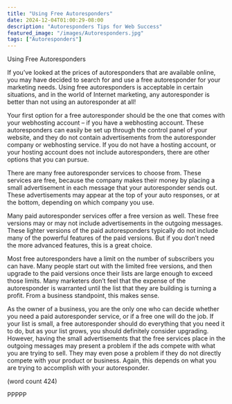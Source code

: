 ```yaml
---
title: "Using Free Autoresponders"
date: 2024-12-04T01:00:29-08:00
description: "Autoresponders Tips for Web Success"
featured_image: "/images/Autoresponders.jpg"
tags: ["Autoresponders"]
---
```


Using Free Autoresponders

If you’ve looked at the prices of autoresponders that 
are available online, you may have decided to search 
for and use a free autoresponder for your marketing 
needs. Using free autoresponders is acceptable in 
certain situations, and in the world of Internet 
marketing, any autoresponder is better than not 
using an autoresponder at all!

Your first option for a free autoresponder should be 
the one that comes with your webhosting account – 
if you have a webhosting account. These 
autoresponders can easily be set up through the 
control panel of your website, and they do not 
contain advertisements from the autoresponder 
company or webhosting service. If you do not have 
a hosting account, or your hosting 
account does not include autoresponders, there are 
other options that you can pursue.

There are many free autoresponder services to 
choose from. These services are free, because the 
company makes their money by placing a small 
advertisement in each message that your 
autoresponder sends out. These advertisements 
may appear at the top of your auto responses, or at 
the bottom, depending on which company you use.

Many paid autoresponder services offer a free version 
as well. These free versions may or may not include 
advertisements in the outgoing messages. These 
lighter versions of the paid autoresponders typically 
do not include many of the powerful features of the 
paid versions. But if you don’t need the more 
advanced features, this is a great choice. 

Most free autoresponders have a limit on the number 
of subscribers you can have. Many people start out 
with the limited free versions, and then upgrade to 
the paid versions once their lists are large enough 
to exceed those limits. Many marketers don’t feel 
that the expense of the autoresponder is warranted 
until the list that they are building is turning a profit. 
From a business standpoint, this makes sense.

As the owner of a business, you are the only one 
who can decide whether you need a paid 
autoresponder service, or if a free one will do the job. 
If your list is small, a free autoresponder should do 
everything that you need it to do, but as your list 
grows, you should definitely consider upgrading. 
However, having the small advertisements that the 
free services place in the outgoing 
messages may present a problem if the ads 
compete with what you are trying to sell. They may 
even pose a problem if they do not directly compete 
with your product or business. Again, this depends 
on what you are trying to accomplish with your 
autoresponder.

(word count 424)

PPPPP

